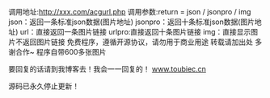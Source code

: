 调用地址:http://xxx.com/acgurl.php 调用参数:return = json / jsonpro / img 
json：返回一条标准json数据(图片地址) 
jsonpro：返回十条标准json数据(图片地址) 
url：直接返回一条图片链接 
urlpro:直接返回十条图片链接 
img：直接显示图片不返回图片链接 
免费程序，遵循开源协议，请勿用于商业用途 转载请加出处 多谢合作~ 程序自带600多张图片

要回复的话请到我博客去！我会一一回复的！
www.toubiec.cn

源码已永久停止更新！
